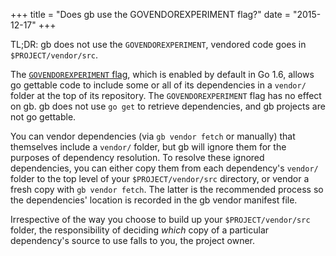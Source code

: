 +++
title = "Does gb use the GOVENDOREXPERIMENT flag?"
date = "2015-12-17"
+++

TL;DR: gb does not use the `GOVENDOREXPERIMENT`, vendored code goes in `$PROJECT/vendor/src`.

The [`GOVENDOREXPERIMENT` flag](https://golang.org/s/go15vendor), which is enabled by default in Go 1.6, allows go gettable code to include some or all of its dependencies in a `vendor/` folder at the top of its repository.
The `GOVENDOREXPERIMENT` flag has no effect on gb.
gb does not use `go get` to retrieve dependencies, and gb projects are not go gettable.

You can vendor dependencies (via `gb vendor fetch` or manually) that themselves include a `vendor/` folder, but gb will ignore them for the purposes of dependency resolution.
To resolve these ignored dependencies, you can either copy them from each dependency's `vendor/` folder to the top level of your `$PROJECT/vendor/src` directory, or vendor a fresh copy with `gb vendor fetch`.
The latter is the recommended process so the dependencies' location is recorded in the gb vendor manifest file.

Irrespective of the way you choose to build up your `$PROJECT/vendor/src` folder, the responsibility of deciding _which_ copy of a particular dependency's source to use falls to you, the project owner.
